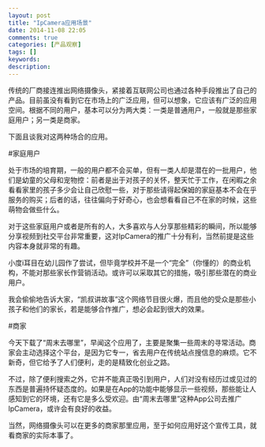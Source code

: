 ```yaml
---
layout: post
title: "IpCamera应用场景"
date: 2014-11-08 22:05
comments: true
categories: [产品观察]
tags: []
keywords: 
description: 
---
```

传统的厂商接连推出网络摄像头，紧接着互联网公司也通过各种手段推出了自己的产品。目前虽没有看到它在市场上的广泛应用，但可以想象，它应该有广泛的应用空间。根据不同的用户，基本可以分为两大类：一类是普通用户，一般就是那些家庭用户；另一类是商家。

下面且谈我对这两种场合的应用。

#家庭用户

处于市场的培育期，一般的用户都不会买单，但有一类人却是潜在的一批用户，他们是幼童的父母和宠物控：前者是出于对孩子的关怀，整天忙于工作，在闲暇之余看看家里的孩子多少会让自己欣慰一些，对于那些请得起保姆的家庭基本不会在乎服务的购买；后者的话，往往偏向于好奇心，也会想看看自己不在家的时候，这些萌物会做些什么。

对于这些家庭用户或者是所有的人，大多喜欢与人分享那些精彩的瞬间，所以能够分享视频到社交平台非常重要，这对IpCamera的推广十分有利，当然前提是这些内容本身就非常的有趣。

小度i耳目在幼儿园作了尝试，但毕竟学校并不是一个“完全”（你懂的）的商业机构，不能对那些家长作营销活动。或许可以采取其它的措施，吸引那些潜在的商业用户。

我会偷偷地告诉大家，“凯叔讲故事”这个网络节目很火爆，而且他的受众是那些小孩子和他们的家长，若是能够合作推广，想必会起到很大的效果。

<!--more-->
#商家

今天下载了“周末去哪里”，早闻这个应用了，主要是聚集一些周末的寻常活动。商家会主动选择这个平台，是因为它专一，省去用户在传统站点搜信息的麻烦。它不新奇，但它给予了人们便利，走的是精致化创业之路。

不过，除了便利搜索之外，它并不能真正吸引到用户，人们对没有经历过或见过的东西是普遍持怀疑态度的。如果是在App的功能中能够显示一些视频，那些能让人感知到它的环境，还有它是多么受欢迎。由“周末去哪里”这种App公司去推广IpCamera，或许会有良好的收益。

当然，网络摄像头可以在更多的商家那里应用，至于如何应用好这个宣传工具，就看商家的实际本事了。